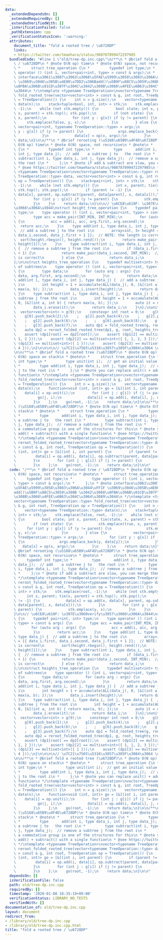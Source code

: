 ```yaml
---
data:
  _extendedDependsOn: []
  _extendedRequiredBy: []
  _extendedVerifiedWith: []
  _isVerificationFailed: false
  _pathExtension: cpp
  _verificationStatusIcon: ':warning:'
  attributes:
    document_title: "fold a rooted tree / \u6728DP"
    links:
    - https://twitter.com/tmaehara/status/980787099472297985
  bundledCode: "#line 1 \"old/tree-dp.inc.cpp\"\n/**\n * @brief fold a rooted tree\
    \ / \u6728DP\n * @note O(N op) time\n * @note O(N) space, not recursive\n * @note\n\
    \ *     struct tree_operation {\n *         typedef int type;\n *         type\
    \ operator () (int i, vector<pair<int, type> > const & args);\n *     };\n * @note\
    \ interface\u3061\u3087\u3063\u3068\u5FAE\u5999\u3058\u3083\u306A\u3044\uFF1F\
    \ \u3069\u3046\u305B\u4E00\u7DD2\u306Badd()\u5B9F\u88C5\u3059\u308B \u3042\u3068\
    \u8FBA\u306B\u91CD\u307F\u304C\u3042\u308B\u3068\u4FEE\u6B63\u304C\u3064\u3089\
    \u3044\n */\ntemplate <typename TreeOperation>\nvector<typename TreeOperation::type>\
    \ fold_rooted_tree(vector<vector<int> > const & g, int root, TreeOperation op\
    \ = TreeOperation()) {\n    int n = g.size();\n    vector<typename TreeOperation::type>\
    \ data(n);\n    stack<tuple<bool, int, int> > stk;\n    stk.emplace(false, root,\
    \ -1);\n    while (not stk.empty()) {\n        bool state; int x, parent; tie(state,\
    \ x, parent) = stk.top(); stk.pop();\n        if (not state) {\n            stk.emplace(true,\
    \ x, parent);\n            for (int y : g[x]) if (y != parent) {\n           \
    \     stk.emplace(false, y, x);\n            }\n        } else {\n           \
    \ vector<pair<int, typename TreeOperation::type> > args;\n            for (int\
    \ y : g[x]) if (y != parent) {\n                args.emplace_back(y, data[y]);\n\
    \            }\n            data[x] = op(x, args);\n        }\n    };\n    return\
    \ data;\n}\n\n/**\n * @brief rerooting (\u5168\u65B9\u4F4D\u6728DP)\n * @note\
    \ O(N op) time\n * @note O(N) space, not recursive\n * @note\n *     struct tree_operation\
    \ {\n *         typedef int type;\n *         type      add(int i, type data_i,\
    \ int j, type data_j);  // add    a subtree j to   the root i\n *         type\
    \ subtract(int i, type data_i, int j, type data_j);  // remove a subtree j from\
    \ the root i\n *     };\n * @note if add & subtract are slow, you can merge them\n\
    \ * @see https://twitter.com/tmaehara/status/980787099472297985\n */\ntemplate\
    \ <typename TreeOperation>\nvector<typename TreeOperation::type> reroot_folded_rooted_tree(vector<typename\
    \ TreeOperation::type> data, vector<vector<int> > const & g, int root, TreeOperation\
    \ op = TreeOperation()) {\n    stack<pair<int, int> > stk;\n    stk.emplace(root,\
    \ -1);\n    while (not stk.empty()) {\n        int x, parent; tie(x, parent) =\
    \ stk.top(); stk.pop();\n        if (parent != -1) {\n            data[x] = op.add(x,\
    \ data[x], parent, op.subtract(parent, data[parent], x, data[x]));\n        }\n\
    \        for (int y : g[x]) if (y != parent) {\n            stk.emplace(y, x);\n\
    \        }\n    }\n    return data;\n}\n\n// \u6CE8\u610F: \u307E\u3060verify\u3057\
    \u3066\u306A\u3044\nstruct height_tree_operation {\n    typedef pair<int, int>\
    \ type;\n    type operator () (int i, vector<pair<int, type> > const & args) {\n\
    \        type acc = make_pair(INT_MIN, INT_MIN);\n        for (auto arg : args)\
    \ {\n            acc = add(i, acc, arg.first, arg.second);\n        }\n      \
    \  return acc;\n    }\n    type add(int i, type data_i, int j, type data_j) {\
    \  // add a subtree j to the root i\n        array<int, 3> height = {{ data_i.first,\
    \ data_i.second, data_j.first + 1 }};  // NOTE: the length is corrent\n      \
    \  sort(height.rbegin(), height.rend());\n        return make_pair(height[0],\
    \ height[1]);\n    }\n    type subtract(int i, type data_i, int j, type data_j)\
    \ {  // remove a subtree j from the root i\n        if (data_i.first == data_j.first\
    \ + 1) {\n            return make_pair(data_i.second, INT_MIN);  // NOTE: this\
    \ is correct\n        } else {\n            return data_i;\n        }\n    }\n\
    };\n\nstruct heights_tree_operation {\n    typedef multiset<int> type;  // heights\
    \ of subtrees\n    type operator () (int i, vector<pair<int, type> > const & args)\
    \ {\n        type data;\n        for (auto arg : args) {\n            data = add(i,\
    \ data, arg.first, arg.second);\n        }\n        return data;\n    }\n    type\
    \ add(int i, type data_i, int j, type data_j) {  // add a subtree j to the root\
    \ i\n        int height = 1 + accumulate(ALL(data_j), 0, [&](int a, int b) { return\
    \ max(a, b); });\n        data_i.insert(height);\n        return data_i;\n   \
    \ }\n    type subtract(int i, type data_i, int j, type data_j) {  // remove a\
    \ subtree j from the root i\n        int height = 1 + accumulate(ALL(data_j),\
    \ 0, [&](int a, int b) { return max(a, b); });\n        auto it = data_i.find(height);\n\
    \        data_i.erase(it);\n        return data_i;\n    }\n};\nunittest {\n  \
    \  vector<vector<int> > g(9);\n    constexpr int root = 0;\n    g[0].push_back(1);\n\
    \    g[0].push_back(2);\n    ;   g[2].push_back(4);\n    ;   g[2].push_back(5);\n\
    \    ;   g[2].push_back(6);\n    ;   ;   g[6].push_back(8);\n    g[0].push_back(3);\n\
    \    ;   g[3].push_back(7);\n    auto dp1 = fold_rooted_tree(g, root, heights_tree_operation());\n\
    \    auto dp2 = reroot_folded_rooted_tree(dp1, g, root, heights_tree_operation());\n\
    \    assert (dp1[root] == dp2[root]);\n    assert (dp1[2] == multiset<int>({ 1,\
    \ 1, 2 }));\n    assert (dp2[2] == multiset<int>({ 1, 1, 2, 3 }));\n    assert\
    \ (dp1[3] == multiset<int>({ 1 }));\n    assert (dp2[3] == multiset<int>({ 1,\
    \ 4 }));\n}\n\n\n\n// \u7C21\u7565\u5316\u3057\u305F\u3084\u3064 \u672A\u691C\u8A3C\
    \n\n/**\n * @brief fold a rooted tree (\u6728DP)\n * @note O(N op) time\n * @note\
    \ O(N) space on stack\n * @note\n *     struct tree_operation {\n *         typedef\
    \ int type;\n *         type unit(int i);  // get an initial value of root i\n\
    \ *         type add(int i, type data_i, int j, type data_j);  // add a subtree\
    \ j to the root i\n *     };\n * @note you can replace unit() + add() with a single\
    \ function\n */\ntemplate <typename TreeOperation>\nvector<typename TreeOperation::type>\
    \ fold_rooted_tree(vector<vector<int> > const & g, int root, TreeOperation op\
    \ = TreeOperation()) {\n    int n = g.size();\n    vector<typename TreeOperation::type>\
    \ data(n);\n    function<void (int, int)> go = [&](int i, int parent) {\n    \
    \    data[i] = op.unit(i);\n        for (int j : g[i]) if (j != parent) {\n  \
    \          go(j, i);\n            data[i] = op.add(i, data[i], j, data[j]);\n\
    \        }\n    };\n    go(root, -1);\n    return data;\n}\n\n/**\n * @brief rerooting\
    \ (\u5168\u65B9\u4F4D\u6728DP)\n * @note O(N op) time\n * @note O(N) space on\
    \ stack\n * @note\n *     struct tree_operation {\n *         typedef int type;\n\
    \ *         type      add(int i, type data_i, int j, type data_j);  // add   \
    \ a subtree j to   the root i\n *         type subtract(int i, type data_i, int\
    \ j, type data_j);  // remove a subtree j from the root i\n *     };\n * @note\
    \ a commutative group is one of the structures for this\n * @note you can replace\
    \ add() + subtract() with a single function\n * @see https://twitter.com/tmaehara/status/980787099472297985\n\
    \ */\ntemplate <typename TreeOperation>\nvector<typename TreeOperation::type>\
    \ reroot_folded_rooted_tree(vector<typename TreeOperation::type> data, vector<vector<int>\
    \ > const & g, int root, TreeOperation op = TreeOperation()) {\n    function<void\
    \ (int, int)> go = [&](int i, int parent) {\n        if (parent != -1) {\n   \
    \         data[i] = op.add(i, data[i], op.subtract(parent, data[parent], i, data[i]));\n\
    \        }\n        for (int j : g[i]) if (j != parent) {\n            go(j, i);\n\
    \        }\n    };\n    go(root, -1);\n    return data;\n}\n\n"
  code: "/**\n * @brief fold a rooted tree / \u6728DP\n * @note O(N op) time\n * @note\
    \ O(N) space, not recursive\n * @note\n *     struct tree_operation {\n *    \
    \     typedef int type;\n *         type operator () (int i, vector<pair<int,\
    \ type> > const & args);\n *     };\n * @note interface\u3061\u3087\u3063\u3068\
    \u5FAE\u5999\u3058\u3083\u306A\u3044\uFF1F \u3069\u3046\u305B\u4E00\u7DD2\u306B\
    add()\u5B9F\u88C5\u3059\u308B \u3042\u3068\u8FBA\u306B\u91CD\u307F\u304C\u3042\
    \u308B\u3068\u4FEE\u6B63\u304C\u3064\u3089\u3044\n */\ntemplate <typename TreeOperation>\n\
    vector<typename TreeOperation::type> fold_rooted_tree(vector<vector<int> > const\
    \ & g, int root, TreeOperation op = TreeOperation()) {\n    int n = g.size();\n\
    \    vector<typename TreeOperation::type> data(n);\n    stack<tuple<bool, int,\
    \ int> > stk;\n    stk.emplace(false, root, -1);\n    while (not stk.empty())\
    \ {\n        bool state; int x, parent; tie(state, x, parent) = stk.top(); stk.pop();\n\
    \        if (not state) {\n            stk.emplace(true, x, parent);\n       \
    \     for (int y : g[x]) if (y != parent) {\n                stk.emplace(false,\
    \ y, x);\n            }\n        } else {\n            vector<pair<int, typename\
    \ TreeOperation::type> > args;\n            for (int y : g[x]) if (y != parent)\
    \ {\n                args.emplace_back(y, data[y]);\n            }\n         \
    \   data[x] = op(x, args);\n        }\n    };\n    return data;\n}\n\n/**\n *\
    \ @brief rerooting (\u5168\u65B9\u4F4D\u6728DP)\n * @note O(N op) time\n * @note\
    \ O(N) space, not recursive\n * @note\n *     struct tree_operation {\n *    \
    \     typedef int type;\n *         type      add(int i, type data_i, int j, type\
    \ data_j);  // add    a subtree j to   the root i\n *         type subtract(int\
    \ i, type data_i, int j, type data_j);  // remove a subtree j from the root i\n\
    \ *     };\n * @note if add & subtract are slow, you can merge them\n * @see https://twitter.com/tmaehara/status/980787099472297985\n\
    \ */\ntemplate <typename TreeOperation>\nvector<typename TreeOperation::type>\
    \ reroot_folded_rooted_tree(vector<typename TreeOperation::type> data, vector<vector<int>\
    \ > const & g, int root, TreeOperation op = TreeOperation()) {\n    stack<pair<int,\
    \ int> > stk;\n    stk.emplace(root, -1);\n    while (not stk.empty()) {\n   \
    \     int x, parent; tie(x, parent) = stk.top(); stk.pop();\n        if (parent\
    \ != -1) {\n            data[x] = op.add(x, data[x], parent, op.subtract(parent,\
    \ data[parent], x, data[x]));\n        }\n        for (int y : g[x]) if (y !=\
    \ parent) {\n            stk.emplace(y, x);\n        }\n    }\n    return data;\n\
    }\n\n// \u6CE8\u610F: \u307E\u3060verify\u3057\u3066\u306A\u3044\nstruct height_tree_operation\
    \ {\n    typedef pair<int, int> type;\n    type operator () (int i, vector<pair<int,\
    \ type> > const & args) {\n        type acc = make_pair(INT_MIN, INT_MIN);\n \
    \       for (auto arg : args) {\n            acc = add(i, acc, arg.first, arg.second);\n\
    \        }\n        return acc;\n    }\n    type add(int i, type data_i, int j,\
    \ type data_j) {  // add a subtree j to the root i\n        array<int, 3> height\
    \ = {{ data_i.first, data_i.second, data_j.first + 1 }};  // NOTE: the length\
    \ is corrent\n        sort(height.rbegin(), height.rend());\n        return make_pair(height[0],\
    \ height[1]);\n    }\n    type subtract(int i, type data_i, int j, type data_j)\
    \ {  // remove a subtree j from the root i\n        if (data_i.first == data_j.first\
    \ + 1) {\n            return make_pair(data_i.second, INT_MIN);  // NOTE: this\
    \ is correct\n        } else {\n            return data_i;\n        }\n    }\n\
    };\n\nstruct heights_tree_operation {\n    typedef multiset<int> type;  // heights\
    \ of subtrees\n    type operator () (int i, vector<pair<int, type> > const & args)\
    \ {\n        type data;\n        for (auto arg : args) {\n            data = add(i,\
    \ data, arg.first, arg.second);\n        }\n        return data;\n    }\n    type\
    \ add(int i, type data_i, int j, type data_j) {  // add a subtree j to the root\
    \ i\n        int height = 1 + accumulate(ALL(data_j), 0, [&](int a, int b) { return\
    \ max(a, b); });\n        data_i.insert(height);\n        return data_i;\n   \
    \ }\n    type subtract(int i, type data_i, int j, type data_j) {  // remove a\
    \ subtree j from the root i\n        int height = 1 + accumulate(ALL(data_j),\
    \ 0, [&](int a, int b) { return max(a, b); });\n        auto it = data_i.find(height);\n\
    \        data_i.erase(it);\n        return data_i;\n    }\n};\nunittest {\n  \
    \  vector<vector<int> > g(9);\n    constexpr int root = 0;\n    g[0].push_back(1);\n\
    \    g[0].push_back(2);\n    ;   g[2].push_back(4);\n    ;   g[2].push_back(5);\n\
    \    ;   g[2].push_back(6);\n    ;   ;   g[6].push_back(8);\n    g[0].push_back(3);\n\
    \    ;   g[3].push_back(7);\n    auto dp1 = fold_rooted_tree(g, root, heights_tree_operation());\n\
    \    auto dp2 = reroot_folded_rooted_tree(dp1, g, root, heights_tree_operation());\n\
    \    assert (dp1[root] == dp2[root]);\n    assert (dp1[2] == multiset<int>({ 1,\
    \ 1, 2 }));\n    assert (dp2[2] == multiset<int>({ 1, 1, 2, 3 }));\n    assert\
    \ (dp1[3] == multiset<int>({ 1 }));\n    assert (dp2[3] == multiset<int>({ 1,\
    \ 4 }));\n}\n\n\n\n// \u7C21\u7565\u5316\u3057\u305F\u3084\u3064 \u672A\u691C\u8A3C\
    \n\n/**\n * @brief fold a rooted tree (\u6728DP)\n * @note O(N op) time\n * @note\
    \ O(N) space on stack\n * @note\n *     struct tree_operation {\n *         typedef\
    \ int type;\n *         type unit(int i);  // get an initial value of root i\n\
    \ *         type add(int i, type data_i, int j, type data_j);  // add a subtree\
    \ j to the root i\n *     };\n * @note you can replace unit() + add() with a single\
    \ function\n */\ntemplate <typename TreeOperation>\nvector<typename TreeOperation::type>\
    \ fold_rooted_tree(vector<vector<int> > const & g, int root, TreeOperation op\
    \ = TreeOperation()) {\n    int n = g.size();\n    vector<typename TreeOperation::type>\
    \ data(n);\n    function<void (int, int)> go = [&](int i, int parent) {\n    \
    \    data[i] = op.unit(i);\n        for (int j : g[i]) if (j != parent) {\n  \
    \          go(j, i);\n            data[i] = op.add(i, data[i], j, data[j]);\n\
    \        }\n    };\n    go(root, -1);\n    return data;\n}\n\n/**\n * @brief rerooting\
    \ (\u5168\u65B9\u4F4D\u6728DP)\n * @note O(N op) time\n * @note O(N) space on\
    \ stack\n * @note\n *     struct tree_operation {\n *         typedef int type;\n\
    \ *         type      add(int i, type data_i, int j, type data_j);  // add   \
    \ a subtree j to   the root i\n *         type subtract(int i, type data_i, int\
    \ j, type data_j);  // remove a subtree j from the root i\n *     };\n * @note\
    \ a commutative group is one of the structures for this\n * @note you can replace\
    \ add() + subtract() with a single function\n * @see https://twitter.com/tmaehara/status/980787099472297985\n\
    \ */\ntemplate <typename TreeOperation>\nvector<typename TreeOperation::type>\
    \ reroot_folded_rooted_tree(vector<typename TreeOperation::type> data, vector<vector<int>\
    \ > const & g, int root, TreeOperation op = TreeOperation()) {\n    function<void\
    \ (int, int)> go = [&](int i, int parent) {\n        if (parent != -1) {\n   \
    \         data[i] = op.add(i, data[i], op.subtract(parent, data[parent], i, data[i]));\n\
    \        }\n        for (int j : g[i]) if (j != parent) {\n            go(j, i);\n\
    \        }\n    };\n    go(root, -1);\n    return data;\n}\n\n"
  dependsOn: []
  isVerificationFile: false
  path: old/tree-dp.inc.cpp
  requiredBy: []
  timestamp: '2020-01-08 18:35:19+09:00'
  verificationStatus: LIBRARY_NO_TESTS
  verifiedWith: []
documentation_of: old/tree-dp.inc.cpp
layout: document
redirect_from:
- /library/old/tree-dp.inc.cpp
- /library/old/tree-dp.inc.cpp.html
title: "fold a rooted tree / \u6728DP"
---
```

